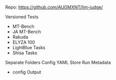 Repo: https://github.com/AUGMXNT/llm-judge/

Versioned Tests
- MT-Bench
- JA MT-Bench
- Rakuda
- ELYZA 100
- LightBlue Tasks
- Shisa Tasks

Separate Folders
Config YAML
Store Run Metadata
- config
Output